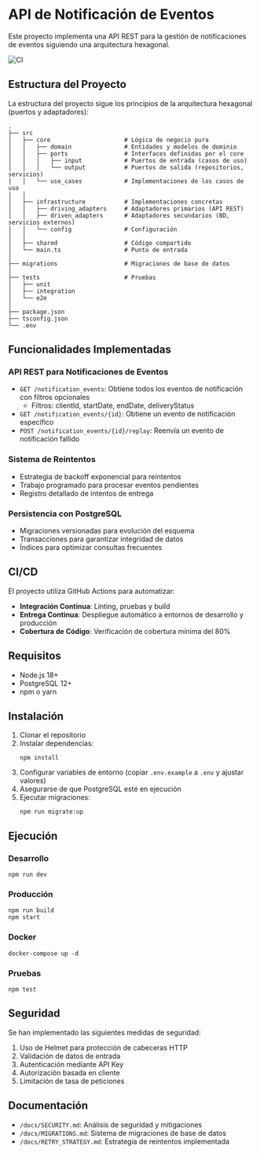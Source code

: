# API de Notificación de Eventos

Este proyecto implementa una API REST para la gestión de notificaciones de eventos siguiendo una arquitectura hexagonal.

![CI](https://github.com/usuario/notification-events-api/workflows/CI/badge.svg)

## Estructura del Proyecto

La estructura del proyecto sigue los principios de la arquitectura hexagonal (puertos y adaptadores):

```
.
├── src
│   ├── core                     # Lógica de negocio pura
│   │   ├── domain               # Entidades y modelos de dominio
│   │   ├── ports                # Interfaces definidas por el core
│   │   │   ├── input            # Puertos de entrada (casos de uso)
│   │   │   └── output           # Puertos de salida (repositorios, servicios)
│   │   └── use_cases            # Implementaciones de los casos de uso
│   │
│   ├── infrastructure           # Implementaciones concretas
│   │   ├── driving_adapters     # Adaptadores primarios (API REST)
│   │   ├── driven_adapters      # Adaptadores secundarios (BD, servicios externos)
│   │   └── config               # Configuración
│   │
│   ├── shared                   # Código compartido
│   └── main.ts                  # Punto de entrada
│
├── migrations                   # Migraciones de base de datos
│
├── tests                        # Pruebas
│   ├── unit
│   ├── integration
│   └── e2e
│
├── package.json
├── tsconfig.json
└── .env
```

## Funcionalidades Implementadas

### API REST para Notificaciones de Eventos

- `GET /notification_events`: Obtiene todos los eventos de notificación con filtros opcionales
  - Filtros: clientId, startDate, endDate, deliveryStatus
- `GET /notification_events/{id}`: Obtiene un evento de notificación específico
- `POST /notification_events/{id}/replay`: Reenvía un evento de notificación fallido

### Sistema de Reintentos

- Estrategia de backoff exponencial para reintentos
- Trabajo programado para procesar eventos pendientes
- Registro detallado de intentos de entrega

### Persistencia con PostgreSQL

- Migraciones versionadas para evolución del esquema
- Transacciones para garantizar integridad de datos
- Índices para optimizar consultas frecuentes

## CI/CD

El proyecto utiliza GitHub Actions para automatizar:

- **Integración Continua**: Linting, pruebas y build
- **Entrega Continua**: Despliegue automático a entornos de desarrollo y producción
- **Cobertura de Código**: Verificación de cobertura mínima del 80%

## Requisitos

- Node.js 18+
- PostgreSQL 12+
- npm o yarn

## Instalación

1. Clonar el repositorio
2. Instalar dependencias:
   ```
   npm install
   ```
3. Configurar variables de entorno (copiar `.env.example` a `.env` y ajustar valores)
4. Asegurarse de que PostgreSQL esté en ejecución
5. Ejecutar migraciones:
   ```
   npm run migrate:up
   ```

## Ejecución

### Desarrollo

```
npm run dev
```

### Producción

```
npm run build
npm start
```

### Docker

```
docker-compose up -d
```

### Pruebas

```
npm test
```

## Seguridad

Se han implementado las siguientes medidas de seguridad:

1. Uso de Helmet para protección de cabeceras HTTP
2. Validación de datos de entrada
3. Autenticación mediante API Key
4. Autorización basada en cliente
5. Limitación de tasa de peticiones

## Documentación

- `/docs/SECURITY.md`: Análisis de seguridad y mitigaciones
- `/docs/MIGRATIONS.md`: Sistema de migraciones de base de datos
- `/docs/RETRY_STRATEGY.md`: Estrategia de reintentos implementada